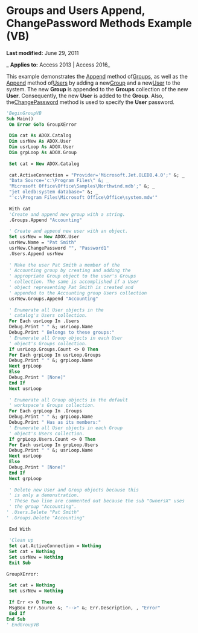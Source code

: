 
# Groups and Users Append, ChangePassword Methods Example (VB)

 **Last modified:** June 29, 2011

 _ **Applies to:** Access 2013 | Access 2016_

This example demonstrates the [Append](c3245a24-55b8-3f3f-1c4a-43a119d84dc8.md) method of[Groups](9aec57df-bc5c-f9b3-5aec-e7e7efa47ba8.md), as well as the [Append](b7a1128b-c6e7-2071-c914-913b6bd245ae.md) method of[Users](bc61c862-1637-02e7-4b56-5ad984bdbcb0.md) by adding a new[Group](91cf1b87-c928-1d89-2731-138f6299cc60.md) and a new[User](e88b9a8a-e70f-c7ca-cb8c-bd274ff24948.md) to the system. The new **Group** is appended to the **Groups** collection of the new **User**. Consequently, the new **User** is added to the **Group**. Also, the[ChangePassword](999826a5-3e6b-b6da-b8f6-d61b9a50ceca.md) method is used to specify the **User** password.




```vb
'BeginGroupVB 
Sub Main() 
 On Error GoTo GroupXError 
 
 Dim cat As ADOX.Catalog 
 Dim usrNew As ADOX.User 
 Dim usrLoop As ADOX.User 
 Dim grpLoop As ADOX.Group 
 
 Set cat = New ADOX.Catalog 
 
 cat.ActiveConnection = "Provider='Microsoft.Jet.OLEDB.4.0';" &; _ 
 "Data Source='c:\Program Files\" &; _ 
 "Microsoft Office\Office\Samples\Northwind.mdb';" &; _ 
 "jet oledb:system database=" &; _ 
 "'c:\Program Files\Microsoft Office\Office\system.mdw'" 
 
 With cat 
 'Create and append new group with a string. 
 .Groups.Append "Accounting" 
 
 ' Create and append new user with an object. 
 Set usrNew = New ADOX.User 
 usrNew.Name = "Pat Smith" 
 usrNew.ChangePassword "", "Password1" 
 .Users.Append usrNew 
 
 ' Make the user Pat Smith a member of the 
 ' Accounting group by creating and adding the 
 ' appropriate Group object to the user's Groups 
 ' collection. The same is accomplished if a User 
 ' object representing Pat Smith is created and 
 ' appended to the Accounting group Users collection 
 usrNew.Groups.Append "Accounting" 
 
 ' Enumerate all User objects in the 
 ' catalog's Users collection. 
 For Each usrLoop In .Users 
 Debug.Print " " &; usrLoop.Name 
 Debug.Print " Belongs to these groups:" 
 ' Enumerate all Group objects in each User 
 ' object's Groups collection. 
 If usrLoop.Groups.Count <> 0 Then 
 For Each grpLoop In usrLoop.Groups 
 Debug.Print " " &; grpLoop.Name 
 Next grpLoop 
 Else 
 Debug.Print " [None]" 
 End If 
 Next usrLoop 
 
 ' Enumerate all Group objects in the default 
 ' workspace's Groups collection. 
 For Each grpLoop In .Groups 
 Debug.Print " " &; grpLoop.Name 
 Debug.Print " Has as its members:" 
 ' Enumerate all User objects in each Group 
 ' object's Users collection. 
 If grpLoop.Users.Count <> 0 Then 
 For Each usrLoop In grpLoop.Users 
 Debug.Print " " &; usrLoop.Name 
 Next usrLoop 
 Else 
 Debug.Print " [None]" 
 End If 
 Next grpLoop 
 
 ' Delete new User and Group objects because this 
 ' is only a demonstration. 
 ' These two line are commented out because the sub "OwnersX" uses 
 ' the group "Accounting". 
' .Users.Delete "Pat Smith" 
' .Groups.Delete "Accounting" 
 
 End With 
 
 'Clean up 
 Set cat.ActiveConnection = Nothing 
 Set cat = Nothing 
 Set usrNew = Nothing 
 Exit Sub 
 
GroupXError: 
 
 Set cat = Nothing 
 Set usrNew = Nothing 
 
 If Err <> 0 Then 
 MsgBox Err.Source &; "-->" &; Err.Description, , "Error" 
 End If 
End Sub 
' EndGroupVB 

```

